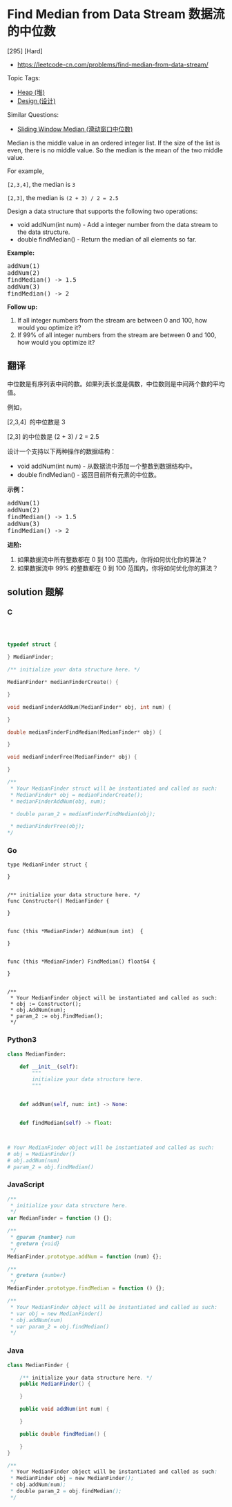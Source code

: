 # Find Median from Data Stream 数据流的中位数

[295] [Hard]

- https://leetcode-cn.com/problems/find-median-from-data-stream/

Topic Tags:

- [Heap (堆)](https://leetcode-cn.com/tag/heap/)
- [Design (设计)](https://leetcode-cn.com/tag/design/)

Similar Questions:

- [Sliding Window Median (滑动窗口中位数)](https://leetcode-cn.com/problems/sliding-window-median/)

Median is the middle value in an ordered integer list. If the size of the list is even, there is no middle value. So the median is the mean of the two middle value.

For example,

`[2,3,4]`, the median is `3`

`[2,3]`, the median is `(2 + 3) / 2 = 2.5`

Design a data structure that supports the following two operations:

- void addNum(int num) - Add a integer number from the data stream to the data structure.
- double findMedian() - Return the median of all elements so far.

**Example:**

<pre>addNum(1)
addNum(2)
findMedian() -&gt; 1.5
addNum(3) 
findMedian() -&gt; 2
</pre>

**Follow up:**

1.  If all integer numbers from the stream are between 0 and 100, how would you optimize it?
2.  If 99% of all integer numbers from the stream are between 0 and 100, how would you optimize it?

## 翻译

中位数是有序列表中间的数。如果列表长度是偶数，中位数则是中间两个数的平均值。

例如，

\[2,3,4\]  的中位数是 3

\[2,3\] 的中位数是 (2 + 3) / 2 = 2.5

设计一个支持以下两种操作的数据结构：

- void addNum(int num) - 从数据流中添加一个整数到数据结构中。
- double findMedian() - 返回目前所有元素的中位数。

**示例：**

<pre>addNum(1)
addNum(2)
findMedian() -&gt; 1.5
addNum(3) 
findMedian() -&gt; 2</pre>

**进阶:**

1.  如果数据流中所有整数都在 0 到 100 范围内，你将如何优化你的算法？
2.  如果数据流中 99% 的整数都在 0 到 100 范围内，你将如何优化你的算法？

## solution 题解

### C

```c



typedef struct {

} MedianFinder;

/** initialize your data structure here. */

MedianFinder* medianFinderCreate() {

}

void medianFinderAddNum(MedianFinder* obj, int num) {

}

double medianFinderFindMedian(MedianFinder* obj) {

}

void medianFinderFree(MedianFinder* obj) {

}

/**
 * Your MedianFinder struct will be instantiated and called as such:
 * MedianFinder* obj = medianFinderCreate();
 * medianFinderAddNum(obj, num);

 * double param_2 = medianFinderFindMedian(obj);

 * medianFinderFree(obj);
*/
```

### Go

```golang
type MedianFinder struct {

}


/** initialize your data structure here. */
func Constructor() MedianFinder {

}


func (this *MedianFinder) AddNum(num int)  {

}


func (this *MedianFinder) FindMedian() float64 {

}


/**
 * Your MedianFinder object will be instantiated and called as such:
 * obj := Constructor();
 * obj.AddNum(num);
 * param_2 := obj.FindMedian();
 */
```

### Python3

```python
class MedianFinder:

    def __init__(self):
        """
        initialize your data structure here.
        """


    def addNum(self, num: int) -> None:


    def findMedian(self) -> float:



# Your MedianFinder object will be instantiated and called as such:
# obj = MedianFinder()
# obj.addNum(num)
# param_2 = obj.findMedian()
```

### JavaScript

```javascript
/**
 * initialize your data structure here.
 */
var MedianFinder = function () {};

/**
 * @param {number} num
 * @return {void}
 */
MedianFinder.prototype.addNum = function (num) {};

/**
 * @return {number}
 */
MedianFinder.prototype.findMedian = function () {};

/**
 * Your MedianFinder object will be instantiated and called as such:
 * var obj = new MedianFinder()
 * obj.addNum(num)
 * var param_2 = obj.findMedian()
 */
```

### Java

```java
class MedianFinder {

    /** initialize your data structure here. */
    public MedianFinder() {

    }

    public void addNum(int num) {

    }

    public double findMedian() {

    }
}

/**
 * Your MedianFinder object will be instantiated and called as such:
 * MedianFinder obj = new MedianFinder();
 * obj.addNum(num);
 * double param_2 = obj.findMedian();
 */
```
